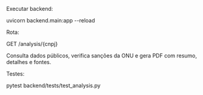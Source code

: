 Executar backend:

uvicorn backend.main:app --reload

Rota:

GET /analysis/{cnpj}

Consulta dados públicos, verifica sanções da ONU e gera PDF com resumo, detalhes e fontes.

Testes:

pytest backend/tests/test_analysis.py
